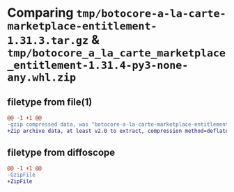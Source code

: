 # Comparing `tmp/botocore-a-la-carte-marketplace-entitlement-1.31.3.tar.gz` & `tmp/botocore_a_la_carte_marketplace_entitlement-1.31.4-py3-none-any.whl.zip`

## filetype from file(1)

```diff
@@ -1 +1 @@
-gzip compressed data, was "botocore-a-la-carte-marketplace-entitlement-1.31.3.tar", last modified: Fri Jul 14 01:46:28 2023, max compression
+Zip archive data, at least v2.0 to extract, compression method=deflate
```

## filetype from diffoscope

```diff
@@ -1 +1 @@
-GzipFile
+ZipFile
```

